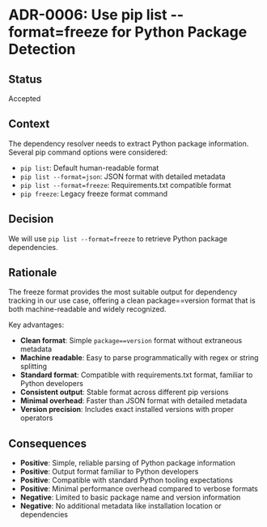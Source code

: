 # ADR-0006: Use pip list --format=freeze for Python Package Detection

## Status

Accepted

## Context

The dependency resolver needs to extract Python package information. Several pip command options were considered:

- `pip list`: Default human-readable format
- `pip list --format=json`: JSON format with detailed metadata
- `pip list --format=freeze`: Requirements.txt compatible format
- `pip freeze`: Legacy freeze format command

## Decision

We will use `pip list --format=freeze` to retrieve Python package dependencies.

## Rationale

The freeze format provides the most suitable output for dependency tracking in our use case, offering a clean package==version format that is both machine-readable and widely recognized.

Key advantages:

- **Clean format**: Simple `package==version` format without extraneous metadata
- **Machine readable**: Easy to parse programmatically with regex or string splitting
- **Standard format**: Compatible with requirements.txt format, familiar to Python developers
- **Consistent output**: Stable format across different pip versions
- **Minimal overhead**: Faster than JSON format with detailed metadata
- **Version precision**: Includes exact installed versions with proper operators

## Consequences

- **Positive**: Simple, reliable parsing of Python package information
- **Positive**: Output format familiar to Python developers
- **Positive**: Compatible with standard Python tooling expectations
- **Positive**: Minimal performance overhead compared to verbose formats
- **Negative**: Limited to basic package name and version information
- **Negative**: No additional metadata like installation location or dependencies
